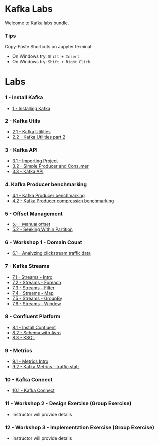 <link rel='stylesheet' href='assets/css/main.css'/>

# Kafka Labs
Welcome to Kafka labs bundle.

### Tips
Copy-Paste Shortcuts on Jupyter terminal  
* On Windows try: `Shift + Insert`  
* On Windows try: `Shift + Right Click`

# Labs

### 1 - Install Kafka
* [1 - Installing Kafka](labs/01-installing-kafka.md)

### 2 - Kafka Utils
* [2.1 - Kafka Utilities](labs/02.1-kafka-utils.md)
* [2.2 - Kafka Utilities part 2](labs/02.2-kafka-utils.md)

### 3 - Kafka API
* [3.1 - Importing Project](labs/03.1-import-project.md)
* [3.2 - Simple Producer and Consumer](labs/03.2-kafka-api.md)
* [3.3 - Kafka API](labs/03.3-kafka-api.md)

### 4. Kafka Producer benchmarking
* [4.1 - Kafka Producer benchmarking](labs/04.1-producer-benchmark.md)
* [4.2 - Kafka Producer  compression benchmarking](labs/04.2-producer-compress.md)

### 5 - Offset Management
* [5.1 - Manual offset](labs/05.1-manual-offset.md)
* [5.2 - Seeking Within Partition](labs/05.2-seek.md)

### 6 - Workshop 1 - Domain Count
* [6.1 - Analyzing clickstream traffic data](labs/06-domain-count.md)

### 7 - Kafka Streams
* [7.1 - Streams - Intro](labs/07.1-streaming-intro.md)
* [7.2 - Streams - Foreach](labs/07.2-streaming-foreach.md)
* [7.3 - Streams - Filter](labs/07.3-streaming-filter.md)
* [7.4 - Streams - Map](labs/07.4-streaming-map.md)
* [7.5 - Streams - GroupBy](labs/07.5-streaming-groupby.md)
* [7.6 - Streams - Window](labs/07.6-streaming-window.md)

### 8 - Confluent Platform
* [8.1 - Install Confluent](labs/08.1-install-confluent.md)
* [8.2 - Schema with Avro](labs/08.2-avro-schema.md)
* [8.3 - KSQL](labs/08.3-ksql-intro.md)

### 9 -  Metrics
* [9.1 - Metrics Intro](labs/09.1-metrics-intro.md)
* [9.2 - Kafka Metrics - traffic stats](labs/09.2-kafka-metrics.md)

### 10 - Kafka Connect
* [10.1 - Kafka Connect](labs/10.1-kafka-connect.md)

### 11 - Workshop 2  - Design Exercise (Group Exercise)
* Instructor will provide details

### 12 - Workshop 3 - Implementation Exercise (Group Exercise)
* Instructor will provide details
